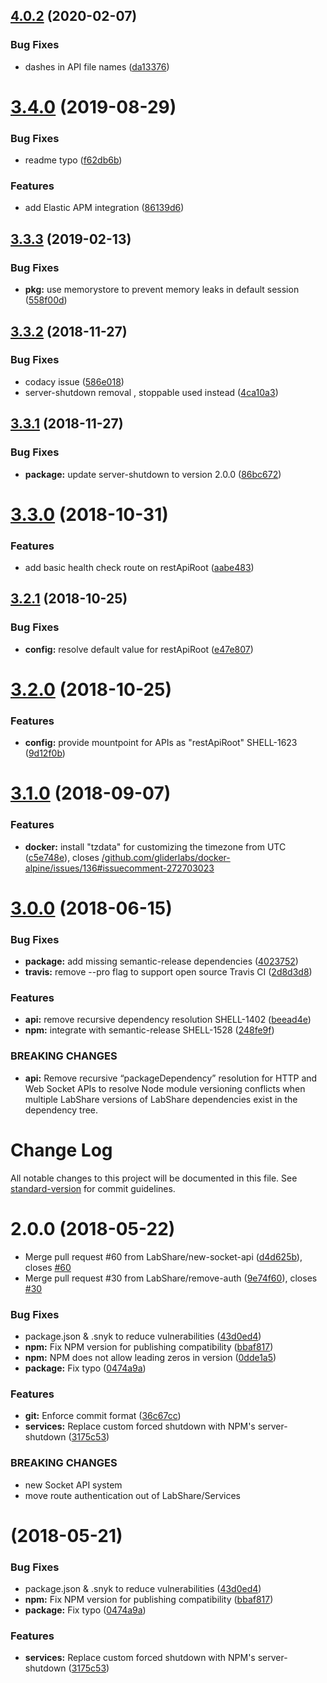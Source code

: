 ## [4.0.2](https://github.com/LabShare/services/compare/v4.0.1...v4.0.2) (2020-02-07)


### Bug Fixes

* dashes in API file names ([da13376](https://github.com/LabShare/services/commit/da133760abe0a7620dc1f4f561199eeddc07eceb))

# [3.4.0](https://github.com/LabShare/services/compare/v3.3.3...v3.4.0) (2019-08-29)


### Bug Fixes

* readme typo ([f62db6b](https://github.com/LabShare/services/commit/f62db6b))


### Features

* add Elastic APM integration ([86139d6](https://github.com/LabShare/services/commit/86139d6))

## [3.3.3](https://github.com/LabShare/services/compare/v3.3.2...v3.3.3) (2019-02-13)


### Bug Fixes

* **pkg:** use memorystore to prevent memory leaks in default session ([558f00d](https://github.com/LabShare/services/commit/558f00d))

## [3.3.2](https://github.com/LabShare/services/compare/v3.3.1...v3.3.2) (2018-11-27)


### Bug Fixes

* codacy issue ([586e018](https://github.com/LabShare/services/commit/586e018))
* server-shutdown removal , stoppable used instead ([4ca10a3](https://github.com/LabShare/services/commit/4ca10a3))

## [3.3.1](https://github.com/LabShare/services/compare/v3.3.0...v3.3.1) (2018-11-27)


### Bug Fixes

* **package:** update server-shutdown to version 2.0.0 ([86bc672](https://github.com/LabShare/services/commit/86bc672))

# [3.3.0](https://github.com/LabShare/services/compare/v3.2.1...v3.3.0) (2018-10-31)


### Features

* add basic health check route on restApiRoot ([aabe483](https://github.com/LabShare/services/commit/aabe483))

## [3.2.1](https://github.com/LabShare/services/compare/v3.2.0...v3.2.1) (2018-10-25)


### Bug Fixes

* **config:** resolve default value for restApiRoot ([e47e807](https://github.com/LabShare/services/commit/e47e807))

# [3.2.0](https://github.com/LabShare/services/compare/v3.1.0...v3.2.0) (2018-10-25)


### Features

* **config:** provide mountpoint for APIs as "restApiRoot" SHELL-1623 ([9d12f0b](https://github.com/LabShare/services/commit/9d12f0b))

# [3.1.0](https://github.com/LabShare/services/compare/v3.0.0...v3.1.0) (2018-09-07)


### Features

* **docker:** install "tzdata" for customizing the timezone from UTC ([c5e748e](https://github.com/LabShare/services/commit/c5e748e)), closes [/github.com/gliderlabs/docker-alpine/issues/136#issuecomment-272703023](https://github.com//github.com/gliderlabs/docker-alpine/issues/136/issues/issuecomment-272703023)

# [3.0.0](https://github.com/LabShare/services/compare/v2.0.0...v3.0.0) (2018-06-15)


### Bug Fixes

* **package:** add missing semantic-release dependencies ([4023752](https://github.com/LabShare/services/commit/4023752))
* **travis:** remove --pro flag to support open source Travis CI ([2d8d3d8](https://github.com/LabShare/services/commit/2d8d3d8))


### Features

* **api:** remove recursive dependency resolution SHELL-1402 ([beead4e](https://github.com/LabShare/services/commit/beead4e))
* **npm:** integrate with semantic-release SHELL-1528 ([248fe9f](https://github.com/LabShare/services/commit/248fe9f))


### BREAKING CHANGES

* **api:** Remove recursive “packageDependency” resolution for HTTP and Web Socket APIs to resolve Node module versioning conflicts when multiple LabShare versions of LabShare dependencies exist in the dependency tree.

# Change Log

All notable changes to this project will be documented in this file. See [standard-version](https://github.com/conventional-changelog/standard-version) for commit guidelines.

<a name="2.0.0"></a>
# 2.0.0 (2018-05-22)


* Merge pull request #60 from LabShare/new-socket-api ([d4d625b](https://github.com/LabShare/services/commit/d4d625b)), closes [#60](https://github.com/LabShare/services/issues/60)
* Merge pull request #30 from LabShare/remove-auth ([9e74f60](https://github.com/LabShare/services/commit/9e74f60)), closes [#30](https://github.com/LabShare/services/issues/30)


### Bug Fixes

* package.json & .snyk to reduce vulnerabilities ([43d0ed4](https://github.com/LabShare/services/commit/43d0ed4))
* **npm:** Fix NPM version for publishing compatibility ([bbaf817](https://github.com/LabShare/services/commit/bbaf817))
* **npm:** NPM does not allow leading zeros in version ([0dde1a5](https://github.com/LabShare/services/commit/0dde1a5))
* **package:** Fix typo ([0474a9a](https://github.com/LabShare/services/commit/0474a9a))


### Features

* **git:** Enforce commit format ([36c67cc](https://github.com/LabShare/services/commit/36c67cc))
* **services:** Replace custom forced shutdown with NPM's server-shutdown ([3175c53](https://github.com/LabShare/services/commit/3175c53))


### BREAKING CHANGES

* new Socket API system
* move route authentication out of LabShare/Services



<a name=""></a>
#  (2018-05-21)

### Bug Fixes

* package.json & .snyk to reduce vulnerabilities ([43d0ed4](https://github.com/LabShare/services/commit/43d0ed4))
* **npm:** Fix NPM version for publishing compatibility ([bbaf817](https://github.com/LabShare/services/commit/bbaf817))
* **package:** Fix typo ([0474a9a](https://github.com/LabShare/services/commit/0474a9a))


### Features

* **services:** Replace custom forced shutdown with NPM's server-shutdown ([3175c53](https://github.com/LabShare/services/commit/3175c53))
